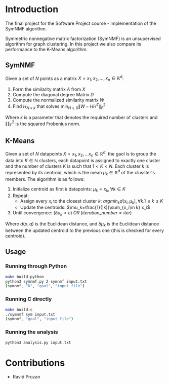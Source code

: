 # Introduction

The final project for the Software Project course - Implementation of the SymNMF algorithm.

Symmetric nonnegative matrix factorization (SymNMF) is an unsupervised algorithm for graph clustering. In this project we also compare its performance to the K-Means algorithm.

## SymNMF

Given a set of $N$ points as a matrix $X=x_1,x_2,...,x_n\in \mathbb{R}^{d}$:
1. Form the similarity matrix $A$ from $X$
2. Compute the diagonal degree Matrix $D$
3. Compute the normalized similarity matrix $W$
4. Find $H_{N\times k}$ that solves $\min_{H\geq 0} \|W-HH^T\|_F^2$

Where $k$ is a parameter that denotes the required number of clusters and $\|\|_F^2$ is the squared Frobenius norm.

## K-Means

Given a set of $N$ datapoints $X=x_1,x_2,...x_n\in\mathbb{R}^d$, the gaol is to group the data into $K\in\mathbb{N}$ clusters, each datapoint is assigned to exactly one cluster and the number of clusters $K$ is such that $1<K<N$.
Each cluster $k$ is represented by its centroid, which is the mean $\mu_k\in\mathbb{R}^d$ of the clusster's members. The algorithm is as follows:
1. Initialize centroid as first $k$ datapoints: $\mu_k=x_k, \forall k\in K$
2. Repeat:
   * Assign every $x_i$ to the closest cluster $k$: $argmin_k d(x_i,\mu_k),\forall k. 1\leq k\leq K$
   * Update the centroids: $\mu_k=\frac{1}{|k|}\sum_{x_i\in k} x_i$
3. Until convergence: $(\delta\mu_k<\varepsilon)\; OR\; (iteration\_number=iter)$

Where $d(p,q)$ is the Euclidean distance, and $\delta\mu_k$ is the Euclidean distance between the updated centroid to the previous one (this is checked for every centroid).

## Usage

### Running through Python
```bash
make build-python
python3 symnmf.py 2 symnmf input.txt
(symnmf, "k", "goal", "input file")
```

### Running C directly
```bash
make build-c
./symnmf sym input.txt
(symnmf, "goal", "input file")
```

### Running the  analysis
```bash
python3 analysis.py input.txt
```

# Contributions
* Ravid Prozan
